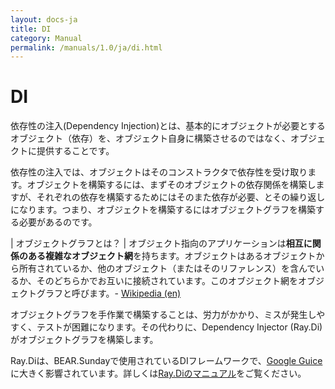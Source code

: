 ```yaml
---
layout: docs-ja
title: DI
category: Manual
permalink: /manuals/1.0/ja/di.html
---
```

# DI

依存性の注入(Dependency Injection)とは、基本的にオブジェクトが必要とするオブジェクト（依存）を、オブジェクト自身に構築させるのではなく、オブジェクトに提供することです。

依存性の注入では、オブジェクトはそのコンストラクタで依存性を受け取ります。オブジェクトを構築するには、まずそのオブジェクトの依存関係を構築しますが、それぞれの依存を構築するためにはそのまた依存が必要、とその繰り返しになります。つまり、オブジェクトを構築するにはオブジェクトグラフを構築する必要があるのです。

| オブジェクトグラフとは？
|  オブジェクト指向のアプリケーションは**相互に関係のある複雑なオブジェクト網**を持ちます。オブジェクトはあるオブジェクトから所有されているか、他のオブジェクト（またはそのリファレンス）を含んでいるか、そのどちらかでお互いに接続されています。このオブジェクト網をオブジェクトグラフと呼びます。- [Wikipedia (en)](http://en.wikipedia.org/wiki/Object_graph)

オブジェクトグラフを手作業で構築することは、労力がかかり、ミスが発生しやすく、テストが困難になります。その代わりに、Dependency Injector (Ray.Di) がオブジェクトグラフを構築します。

Ray.Diは、BEAR.Sundayで使用されているDIフレームワークで、[Google Guice](https://github.com/google/guice)に大きく影響されています。詳しくは[Ray.Diのマニュアル](https://ray-di.github.io/manuals/1.0/ja/index.html)をご覧ください。

